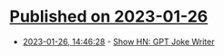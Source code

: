 # [Published on 2023-01-26](index.md)

* [2023-01-26, 14:46:28](https://news.ycombinator.com/item?id=34532208) - [Show HN: GPT Joke Writer](https://punchlines.ai)

